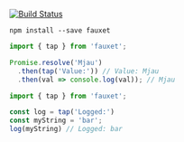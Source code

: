 [![Build Status](https://travis-ci.org/benjick/fauxet.svg?branch=master)](https://travis-ci.org/benjick/fauxet)

```
npm install --save fauxet
```

```js
import { tap } from 'fauxet';

Promise.resolve('Mjau')
  .then(tap('Value:')) // Value: Mjau
  .then(val => console.log(val)); // Mjau
```

```js
import { tap } from 'fauxet';

const log = tap('Logged:')
const myString = 'bar';
log(myString) // Logged: bar
```
